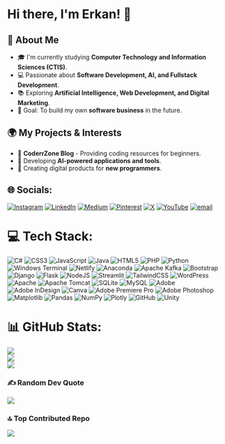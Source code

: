 # Hi there, I'm Erkan! 👋

## 🚀 About Me

- 🎓 I'm currently studying **Computer Technology and Information Sciences (CTIS)**.
- 💻 Passionate about **Software Development, AI, and Fullstack Development**.
- 📚 Exploring **Artificial Intelligence, Web Development, and Digital Marketing**.
- 🎯 Goal: To build my own **software business** in the future.

## 🌍 My Projects & Interests

- 🔹 **CoderrZone Blog** - Providing coding resources for beginners.
- 🔹 Developing **AI-powered applications and tools**.
- 🔹 Creating digital products for **new programmers**.


## 🌐 Socials:
[![Instagram](https://img.shields.io/badge/Instagram-%23E4405F.svg?logo=Instagram&logoColor=white)](https://instagram.com/coderr.zone) [![LinkedIn](https://img.shields.io/badge/LinkedIn-%230077B5.svg?logo=linkedin&logoColor=white)](https://linkedin.com/in/Erkan1205) [![Medium](https://img.shields.io/badge/Medium-12100E?logo=medium&logoColor=white)](https://medium.com/@turguterkan55) [![Pinterest](https://img.shields.io/badge/Pinterest-%23E60023.svg?logo=Pinterest&logoColor=white)](https://pinterest.com/coderrzone) [![X](https://img.shields.io/badge/X-black.svg?logo=X&logoColor=white)](https://x.com/Erkan_0630) [![YouTube](https://img.shields.io/badge/YouTube-%23FF0000.svg?logo=YouTube&logoColor=white)](https://youtube.com/@coderrzone) [![email](https://img.shields.io/badge/Email-D14836?logo=gmail&logoColor=white)](mailto:turguterkan55@gmail.com) 

# 💻 Tech Stack:
![C#](https://img.shields.io/badge/c%23-%23239120.svg?style=flat&logo=csharp&logoColor=white) ![CSS3](https://img.shields.io/badge/css3-%231572B6.svg?style=flat&logo=css3&logoColor=white) ![JavaScript](https://img.shields.io/badge/javascript-%23323330.svg?style=flat&logo=javascript&logoColor=%23F7DF1E) ![Java](https://img.shields.io/badge/java-%23ED8B00.svg?style=flat&logo=openjdk&logoColor=white) ![HTML5](https://img.shields.io/badge/html5-%23E34F26.svg?style=flat&logo=html5&logoColor=white) ![PHP](https://img.shields.io/badge/php-%23777BB4.svg?style=flat&logo=php&logoColor=white) ![Python](https://img.shields.io/badge/python-3670A0?style=flat&logo=python&logoColor=ffdd54) ![Windows Terminal](https://img.shields.io/badge/Windows%20Terminal-%234D4D4D.svg?style=flat&logo=windows-terminal&logoColor=white) ![Netlify](https://img.shields.io/badge/netlify-%23000000.svg?style=flat&logo=netlify&logoColor=#00C7B7) ![Anaconda](https://img.shields.io/badge/Anaconda-%2344A833.svg?style=flat&logo=anaconda&logoColor=white) ![Apache Kafka](https://img.shields.io/badge/Apache%20Kafka-000?style=flat&logo=apachekafka) ![Bootstrap](https://img.shields.io/badge/bootstrap-%238511FA.svg?style=flat&logo=bootstrap&logoColor=white) ![Django](https://img.shields.io/badge/django-%23092E20.svg?style=flat&logo=django&logoColor=white) ![Flask](https://img.shields.io/badge/flask-%23000.svg?style=flat&logo=flask&logoColor=white) ![NodeJS](https://img.shields.io/badge/node.js-6DA55F?style=flat&logo=node.js&logoColor=white) ![Streamlit](https://img.shields.io/badge/Streamlit-%23FE4B4B.svg?style=flat&logo=streamlit&logoColor=white) ![TailwindCSS](https://img.shields.io/badge/tailwindcss-%2338B2AC.svg?style=flat&logo=tailwind-css&logoColor=white) ![WordPress](https://img.shields.io/badge/WordPress-%23117AC9.svg?style=flat&logo=WordPress&logoColor=white) ![Apache](https://img.shields.io/badge/apache-%23D42029.svg?style=flat&logo=apache&logoColor=white) ![Apache Tomcat](https://img.shields.io/badge/apache%20tomcat-%23F8DC75.svg?style=flat&logo=apache-tomcat&logoColor=black) ![SQLite](https://img.shields.io/badge/sqlite-%2307405e.svg?style=flat&logo=sqlite&logoColor=white) ![MySQL](https://img.shields.io/badge/mysql-4479A1.svg?style=flat&logo=mysql&logoColor=white) ![Adobe](https://img.shields.io/badge/adobe-%23FF0000.svg?style=flat&logo=adobe&logoColor=white) ![Adobe InDesign](https://img.shields.io/badge/Adobe%20InDesign-49021F?style=flat&logo=adobeindesign&logoColor=FF3366) ![Canva](https://img.shields.io/badge/Canva-%2300C4CC.svg?style=flat&logo=Canva&logoColor=white) ![Adobe Premiere Pro](https://img.shields.io/badge/Adobe%20Premiere%20Pro-9999FF.svg?style=flat&logo=Adobe%20Premiere%20Pro&logoColor=white) ![Adobe Photoshop](https://img.shields.io/badge/adobe%20photoshop-%2331A8FF.svg?style=flat&logo=adobe%20photoshop&logoColor=white) ![Matplotlib](https://img.shields.io/badge/Matplotlib-%23ffffff.svg?style=flat&logo=Matplotlib&logoColor=black) ![Pandas](https://img.shields.io/badge/pandas-%23150458.svg?style=flat&logo=pandas&logoColor=white) ![NumPy](https://img.shields.io/badge/numpy-%23013243.svg?style=flat&logo=numpy&logoColor=white) ![Plotly](https://img.shields.io/badge/Plotly-%233F4F75.svg?style=flat&logo=plotly&logoColor=white) ![GitHub](https://img.shields.io/badge/github-%23121011.svg?style=flat&logo=github&logoColor=white) ![Unity](https://img.shields.io/badge/unity-%23000000.svg?style=flat&logo=unity&logoColor=white)
# 📊 GitHub Stats:
![](https://github-readme-stats.vercel.app/api?username=Erkan3034&theme=merko&hide_border=false&include_all_commits=false&count_private=false)<br/>
![](https://nirzak-streak-stats.vercel.app/?user=Erkan3034&theme=merko&hide_border=false)<br/>
![](https://github-readme-stats.vercel.app/api/top-langs/?username=Erkan3034&theme=merko&hide_border=false&include_all_commits=false&count_private=false&layout=compact)

### ✍️ Random Dev Quote
![](https://quotes-github-readme.vercel.app/api?type=horizontal&theme=dark)

### 🔝 Top Contributed Repo
![](https://github-contributor-stats.vercel.app/api?username=Erkan3034&limit=5&theme=shadow_green&combine_all_yearly_contributions=true)

<!-- Proudly created with GPRM ( https://gprm.itsvg.in ) -->
